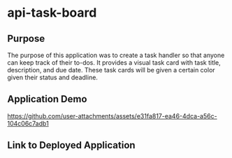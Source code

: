 # api-task-board

## Purpose

The purpose of this application was to create a task handler so that anyone can keep track of their to-dos. It provides a visual task card with task title, description, and due date. These task cards will be given a certain color given their status and deadline.

## Application Demo


https://github.com/user-attachments/assets/e31fa817-ea46-4dca-a56c-104c06c7adb1



## Link to Deployed Application
